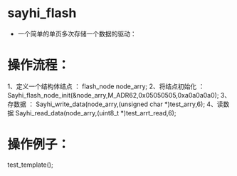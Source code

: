 # sayhi_flash

- 一个简单的单页多次存储一个数据的驱动：



# 操作流程：
1、定义一个结构体结点	：	flash_node node_arry;
2、将结点初始化			：	Sayhi_flash_node_init(&node_arry,M_ADR62,0x05050505,0xa0a0a0a0);
3、存数据				：	Sayhi_write_data(node_arry,(unsigned char *)test_arry,6);
4、读数据			Sayhi_read_data(node_arry,(uint8_t *)test_arrt_read,6);


# 操作例子：				
test_template();



